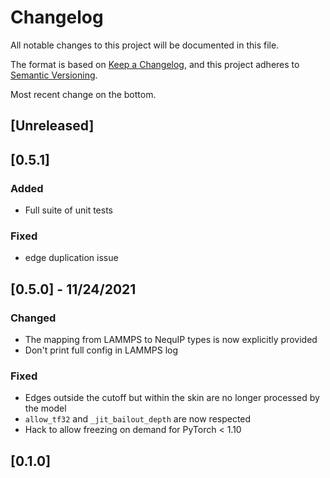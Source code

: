 # Changelog
All notable changes to this project will be documented in this file.

The format is based on [Keep a Changelog](https://keepachangelog.com/en/1.0.0/),
and this project adheres to [Semantic Versioning](https://semver.org/spec/v2.0.0.html).

Most recent change on the bottom.

## [Unreleased]

## [0.5.1]
### Added
- Full suite of unit tests

### Fixed
- edge duplication issue

## [0.5.0] - 11/24/2021

### Changed
- The mapping from LAMMPS to NequIP types is now explicitly provided
- Don't print full config in LAMMPS log

### Fixed
- Edges outside the cutoff but within the skin are no longer processed by the model
- `allow_tf32` and `_jit_bailout_depth` are now respected
- Hack to allow freezing on demand for PyTorch < 1.10

## [0.1.0]